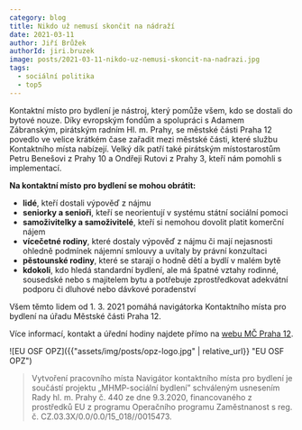 ```yaml
---
category: blog
title: Nikdo už nemusí skončit na nádraží
date: 2021-03-11
author: Jiří Brůžek
authorId: jiri.bruzek
image: posts/2021-03-11-nikdo-uz-nemusi-skoncit-na-nadrazi.jpg
tags:
  - sociální politika
  - top5
---
```


Kontaktní místo pro bydlení je nástroj, který pomůže všem, kdo se dostali do bytové nouze.
Díky evropským fondům a spolupráci s Adamem Zábranským, pirátským radním Hl. m. Prahy, se městské části Praha 12 povedlo ve velice krátkém čase zařadit mezi městské části, které službu Kontaktního místa nabízejí. Velký dík patří také pirátským místostarostům Petru Benešovi z Prahy 10 a Ondřeji Rutovi z Prahy 3, kteří nám pomohli s implementací.

**Na kontaktní místo pro bydlení se mohou obrátit:**

* **lidé**, kteří dostali výpověď z nájmu
* **seniorky a senioři**, kteří se neorientují v systému státní sociální pomoci
* **samoživitelky a samoživitelé**, kteří si nemohou dovolit platit komerční nájem
* **vícečetné rodiny**, které dostaly výpověď z nájmu či mají nejasnosti ohledně podmínek nájemní smlouvy a uvítaly by právní konzultaci
* **pěstounské rodiny**, které se starají o hodně dětí a bydlí v malém bytě
* **kdokoli**, kdo hledá standardní bydlení, ale má špatné vztahy rodinné, sousedské nebo s majitelem bytu a potřebuje zprostředkovat adekvátní podporu či dluhové nebo dávkové poradenství

Všem těmto lidem od 1. 3. 2021 pomáhá navigátorka Kontaktního místa pro bydlení na úřadu Městské části Praha 12.

Více informací, kontakt a úřední hodiny najdete přímo na [webu MČ Praha 12](https://www.praha12.cz/praha-12-ma-sve-kontaktni-misto-pro-bydleni/d-82006/p1=63008).

![EU OSF OPZ]({{"assets/img/posts/opz-logo.jpg" | relative_url}} "EU OSF OPZ")
> Vytvoření pracovního místa Navigátor kontaktního místa pro bydlení je součástí projektu „MHMP-sociální bydlení” schváleným usnesením Rady hl. m. Prahy č. 440 ze dne 9.3.2020, financovaného z prostředků EU z programu Operačního programu Zaměstnanost s reg. č. CZ.03.3X/0.0/0.0/15_018//0015473.
